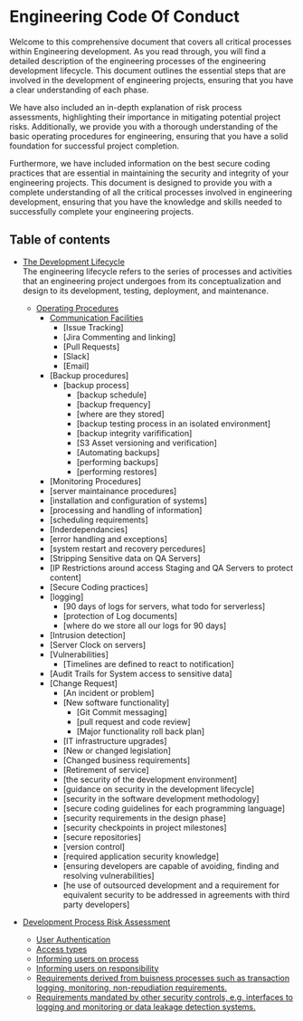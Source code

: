 # Engineering Code Of Conduct

Welcome to this comprehensive document that covers all critical processes within Engineering development. As you read through, you will find a detailed description of the engineering processes of the engineering development lifecycle. This document outlines the essential steps that are involved in the development of engineering projects, ensuring that you have a clear understanding of each phase.

We have also included an in-depth explanation of risk process assessments, highlighting their importance in mitigating potential project risks. Additionally, we provide you with a thorough understanding of the basic operating procedures for engineering, ensuring that you have a solid foundation for successful project completion.

Furthermore, we have included information on the best secure coding practices that are essential in maintaining the security and integrity of your engineering projects. This document is designed to provide you with a complete understanding of all the critical processes involved in engineering development, ensuring that you have the knowledge and skills needed to successfully complete your engineering projects.

## Table of contents

- [The Development Lifecycle](./tbc/tbc.md)\
The engineering lifecycle refers to the series of processes and activities that an engineering project undergoes from its conceptualization and design to its development, testing, deployment, and maintenance.


  - [Operating Procedures](./tbc/tbc.md)
    - [Communication Facilities ](./tbc/tbc.md)
      - [Issue Tracking]
      - [Jira Commenting and linking]
      - [Pull Requests]
      - [Slack]
      - [Email]
    - [Backup procedures]
      - [backup  process]
        - [backup schedule]
        - [backup frequency]
        - [where are they stored]
        - [backup testing process in an isolated environment]
        - [backup integrity varifification]
        - [S3 Asset versioning and verification]
        - [Automating backups]
        - [performing backups]
        - [performing restores]
    - [Monitoring Procedures]
    - [server maintainance procedures]
    - [installation and configuration of systems]
    - [processing and handling of information]
    - [scheduling requirements]
    - [Inderdependancies]
    - [error handling and exceptions]
    - [system restart and recovery percedures]
    - [Stripping Sensitive data on QA Servers]
    - [IP Restrictions around access Staging and QA Servers to  protect content] 
    - [Secure Coding practices]
    - [logging]
      - [90 days of logs for servers, what todo for serverless]
      - [protection of Log documents]
      - [where do we store all our logs for 90 days]
    - [Intrusion detection]
    - [Server Clock on servers]
    - [Vulnerabilities]
      - [Timelines are defined to react to notification]
    - [Audit Trails for System access to sensitive data]
    - [Change Request]
      - [An incident or problem]
      - [New software functionality]
        - [Git Commit messaging]
        - [pull request and code review]
        - [Major functionality roll back plan]
      - [IT infrastructure upgrades]
      - [New or changed legislation]
      - [Changed business requirements]
      - [Retirement of service]
      - [the security of the development environment]
      - [guidance on security in the development lifecycle]
      - [security in the software development methodology]
      - [secure coding guidelines for each programming language]
      - [security requirements in the design phase]
      - [security checkpoints in project milestones]
      - [secure repositories]
      - [version control]
      - [required application security knowledge]
      - [ensuring developers are capable of avoiding, finding and resolving vulnerabilities]
      - [he use of outsourced development and a requirement for equivalent security to be addressed in agreements with third party developers]
      

- [Development Process Risk Assessment](./tbc/tbc.md)
  - [User Authentication](./tbc/tbc.md)
  - [Access types](./tbc/tbc.md)
  - [Informing users on process](./tbc/tbc.md)
  - [Informing users on responsibility](./tbc/tbc.md)
  - [Requirements derived from buisness processes such as transaction logging, monitoring, non-repudiation requirements.](./tbc/tbc.md)
  - [Requirements mandated by other security controls, e.g. interfaces to logging and monitoring or data leakage detection systems. ](./tbc/tbc.md)


